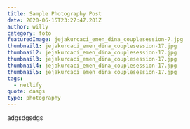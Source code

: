 ```yaml
---
title: Sample Photography Post
date: 2020-06-15T23:27:47.201Z
author: willy
category: foto
featuredImage: jejakurcaci_emen_dina_couplesession-7.jpg
thumbnail1: jejakurcaci_emen_dina_couplesession-17.jpg
thumbnail2: jejakurcaci_emen_dina_couplesession-17.jpg
thumbnail3: jejakurcaci_emen_dina_couplesession-17.jpg
thumbnail4: jejakurcaci_emen_dina_couplesession-17.jpg
thumbnail5: jejakurcaci_emen_dina_couplesession-17.jpg
tags:
  - netlify
quote: dasgs
type: photography
---
```

adgsdgsdgs